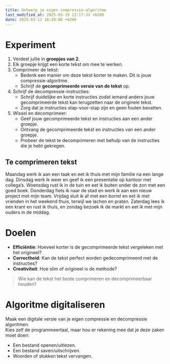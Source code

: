 ```yaml
---
title: Ontwerp je eigen compressie-algoritme
last_modified_at: 2025-03-19 12:17:33 +0200
date: 2025-03-12 16:29:00 +0200
---
```


# Experiment

1. Verdeel jullie in **groepjes van 2**.
2. Elk groepje krijgt een korte tekst om mee te werken.
3. Comprimeer de tekst:
   - Bedenk een manier om deze tekst korter te maken. Dit is jouw compressie-algoritme.
   - Schrijf de **gecomprimeerde versie van de tekst** op.
4. Schrijf de decompressie-instructies:
   - Schrijf duidelijke en korte instructies zodat iemand anders jouw gecomprimeerde tekst kan terugzetten naar de originele tekst.
   - Zorg dat je instructies stap-voor-stap zijn en geen fouten bevatten.
5. Wissel en decomprimeer:
   - Geef jouw gecomprimeerde tekst en instructies aan een ander groepje.
   - Ontvang de gecomprimeerde tekst en instructies van een ander groepje.
   - Probeer de tekst te decomprimeren met behulp van de instructies die je hebt gekregen.

## Te comprimeren tekst

Maandag werk ik aan een taak en eet ik thuis met mijn familie na een lange dag. Dinsdag werk ik weer en geef ik een presentatie op kantoor met collega’s. Woensdag rust ik in de tuin en eet ik buiten onder de zon met een goed boek. Donderdag fiets ik naar de stad en werk ik aan een nieuw project met mijn team. Vrijdag sluit ik af met een borrel en eet ik met vrienden in het weekend thuis, terwijl we lachen en praten. Zaterdag lees ik een krant en rust ik thuis, en zondag bezoek ik de markt en eet ik met mijn ouders in de middag.

# Doelen

- **Efficiëntie**: Hoeveel korter is de gecomprimeerde tekst vergeleken met het origineel?
- **Correctheid**: Kan de tekst perfect worden gedecomprimeerd met de instructies?
- **Creativiteit**: Hoe slim of origineel is de methode?

> Wie kan de tekst het beste comprimeren en decomprimeerbaar houden?

# Algoritme digitaliseren

Maak een digitale versie van je eigen compressie en decompressie algoritmen.  
Kies zelf de programmeertaal, maar hou er rekening mee dat je deze zaken moet doen:

- Een bestand openen/uitlezen.
- Een bestand saven/uitschrijven.
- Woorden of stukken tekst vervangen.

